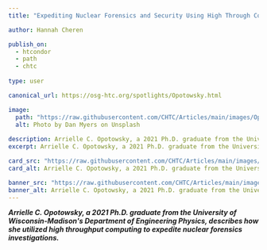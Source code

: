 ```yaml
---
title: "Expediting Nuclear Forensics and Security Using High Through Computing"

author: Hannah Cheren

publish_on:
  - htcondor
  - path
  - chtc
  
type: user

canonical_url: https://osg-htc.org/spotlights/Opotowsky.html

image:
  path: "https://raw.githubusercontent.com/CHTC/Articles/main/images/Opotowsky-card.jpeg"
  alt: Photo by Dan Myers on Unsplash
  
description: Arrielle C. Opotowsky, a 2021 Ph.D. graduate from the University of Wisconsin-Madison's Department of Engineering Physics, describes how she utilized high throughput computing to expedite nuclear forensics investigations. 
excerpt: Arrielle C. Opotowsky, a 2021 Ph.D. graduate from the University of Wisconsin-Madison's Department of Engineering Physics, describes how she utilized high throughput computing to expedite nuclear forensics investigations. 

card_src: "https://raw.githubusercontent.com/CHTC/Articles/main/images/Opotowsky-card.jpeg"
card_alt: Arrielle C. Opotowsky, a 2021 Ph.D. graduate from the University of Wisconsin-Madison's Department of Engineering Physics, describes how she utilized high throughput computing to expedite nuclear forensics investigations. 

banner_src: "https://raw.githubusercontent.com/CHTC/Articles/main/images/Opotowsky-card.jpeg"
banner_alt: Arrielle C. Opotowsky, a 2021 Ph.D. graduate from the University of Wisconsin-Madison's Department of Engineering Physics, describes how she utilized high throughput computing to expedite nuclear forensics investigations. 
---
```

  ***Arrielle C. Opotowsky, a 2021 Ph.D. graduate from the University of Wisconsin-Madison's Department of Engineering Physics, describes how she utilized high throughput computing to expedite nuclear forensics investigations.***
  
